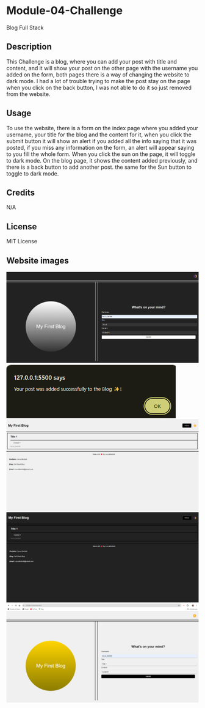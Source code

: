 # Module-04-Challenge

Blog Full Stack

## Description

This Challenge is a blog, where you can add your post with title and content, and it will show your post on the other page with the username you added on the form, both pages there is a way of changing the website to dark mode. I had a lot of trouble trying to make the post stay on the page when you click on the back button, I was not able to do it so just removed from the website.

## Usage

To use the website, there is a form on the index page where you added your username, your title for the blog and the content for it, when you click the submit button it will show an alert if you added all the info saying that it was posted, if you miss any information on the form, an alert will appear saying to you fill the whole form. When you click the sun on the page, it will toggle to dark mode. On the blog page, it shows the content added previously, and there is a back button to add another post. the same for the Sun button to toggle to dark mode.

## Credits

N/A

## License

 MIT License

## Website images

![alt text](<Challenge 2.png>) ![alt text](<Challenge 3.png>) ![alt text](<Challenge 4.png>) ![alt text](<Challenge 5.png>) ![alt text](<Challenge 1.png>)